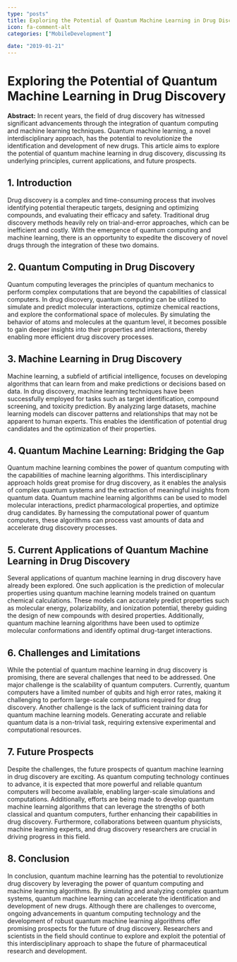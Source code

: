 ```yaml
---
type: "posts"
title: Exploring the Potential of Quantum Machine Learning in Drug Discovery
icon: fa-comment-alt
categories: ["MobileDevelopment"]

date: "2019-01-21"
---
```




# Exploring the Potential of Quantum Machine Learning in Drug Discovery

**Abstract:**
In recent years, the field of drug discovery has witnessed significant advancements through the integration of quantum computing and machine learning techniques. Quantum machine learning, a novel interdisciplinary approach, has the potential to revolutionize the identification and development of new drugs. This article aims to explore the potential of quantum machine learning in drug discovery, discussing its underlying principles, current applications, and future prospects.

## 1. Introduction
Drug discovery is a complex and time-consuming process that involves identifying potential therapeutic targets, designing and optimizing compounds, and evaluating their efficacy and safety. Traditional drug discovery methods heavily rely on trial-and-error approaches, which can be inefficient and costly. With the emergence of quantum computing and machine learning, there is an opportunity to expedite the discovery of novel drugs through the integration of these two domains.

## 2. Quantum Computing in Drug Discovery
Quantum computing leverages the principles of quantum mechanics to perform complex computations that are beyond the capabilities of classical computers. In drug discovery, quantum computing can be utilized to simulate and predict molecular interactions, optimize chemical reactions, and explore the conformational space of molecules. By simulating the behavior of atoms and molecules at the quantum level, it becomes possible to gain deeper insights into their properties and interactions, thereby enabling more efficient drug discovery processes.

## 3. Machine Learning in Drug Discovery
Machine learning, a subfield of artificial intelligence, focuses on developing algorithms that can learn from and make predictions or decisions based on data. In drug discovery, machine learning techniques have been successfully employed for tasks such as target identification, compound screening, and toxicity prediction. By analyzing large datasets, machine learning models can discover patterns and relationships that may not be apparent to human experts. This enables the identification of potential drug candidates and the optimization of their properties.

## 4. Quantum Machine Learning: Bridging the Gap
Quantum machine learning combines the power of quantum computing with the capabilities of machine learning algorithms. This interdisciplinary approach holds great promise for drug discovery, as it enables the analysis of complex quantum systems and the extraction of meaningful insights from quantum data. Quantum machine learning algorithms can be used to model molecular interactions, predict pharmacological properties, and optimize drug candidates. By harnessing the computational power of quantum computers, these algorithms can process vast amounts of data and accelerate drug discovery processes.

## 5. Current Applications of Quantum Machine Learning in Drug Discovery
Several applications of quantum machine learning in drug discovery have already been explored. One such application is the prediction of molecular properties using quantum machine learning models trained on quantum chemical calculations. These models can accurately predict properties such as molecular energy, polarizability, and ionization potential, thereby guiding the design of new compounds with desired properties. Additionally, quantum machine learning algorithms have been used to optimize molecular conformations and identify optimal drug-target interactions.

## 6. Challenges and Limitations
While the potential of quantum machine learning in drug discovery is promising, there are several challenges that need to be addressed. One major challenge is the scalability of quantum computers. Currently, quantum computers have a limited number of qubits and high error rates, making it challenging to perform large-scale computations required for drug discovery. Another challenge is the lack of sufficient training data for quantum machine learning models. Generating accurate and reliable quantum data is a non-trivial task, requiring extensive experimental and computational resources.

## 7. Future Prospects
Despite the challenges, the future prospects of quantum machine learning in drug discovery are exciting. As quantum computing technology continues to advance, it is expected that more powerful and reliable quantum computers will become available, enabling larger-scale simulations and computations. Additionally, efforts are being made to develop quantum machine learning algorithms that can leverage the strengths of both classical and quantum computers, further enhancing their capabilities in drug discovery. Furthermore, collaborations between quantum physicists, machine learning experts, and drug discovery researchers are crucial in driving progress in this field.

## 8. Conclusion
In conclusion, quantum machine learning has the potential to revolutionize drug discovery by leveraging the power of quantum computing and machine learning algorithms. By simulating and analyzing complex quantum systems, quantum machine learning can accelerate the identification and development of new drugs. Although there are challenges to overcome, ongoing advancements in quantum computing technology and the development of robust quantum machine learning algorithms offer promising prospects for the future of drug discovery. Researchers and scientists in the field should continue to explore and exploit the potential of this interdisciplinary approach to shape the future of pharmaceutical research and development.